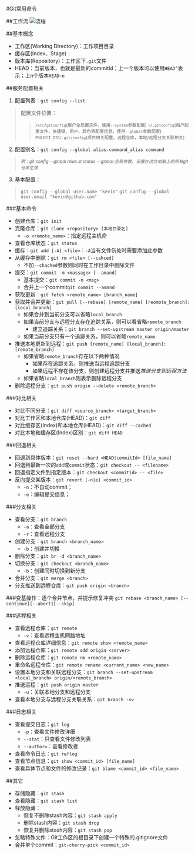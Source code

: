 #Git常用命令

##工作流
![流程](http://image.beekka.com/blog/2014/bg2014061202.jpg "流程")


##基本概念
+ 工作区(Working Directory)：工作项目目录
+ 缓存区(Index、Stage)：
+ 版本库(Repository)：工作区下`.git`文件
+ HEAD：当前版本，也就是最新的commitId；上一个版本可以使用`HEAD^`表示；上n个版本`HEAD~n`

##服务配置相关
1. 配置列表：`git config --list`
> 配置文件位置：
>> 	<small>`/etc/gitconfig`(用户全局置文件，使用`--system`参数配置)</small>
>> 	<small>`~/.gitconfig`(用户配置文件，快捷键、用户、颜色等配置信息，使用`--global`参数配置)</small>
>> 	<small>`PROJECT_DIR/.git/config`(项目相关配置，远程仓库，本地/远程分支关联相关)</small>
	
2. 配置别名：`git config --global alias.command_alias command`
> <small>*例：git config --global alias.st status*</small>
> <small>*--global:全局参数，设置在这台电脑上的所有git仓库生效*</small>

3. 基本配置：
> `git config --global user.name "kevin"`
> `git config --global user.email "kevin@github.com"`


###基本命令
- 创建仓库：`git init`
- 克隆仓库：`git clone <repository> [本地目录名]`
	+ `-o <remote_name>`：指定远程主机命
- 查看仓库状态：`git status`
- 缓存：`git add [-A] <file>`：`-A`当有文件伤处时需要添加此参数
- 从缓存中删除：`git rm <file> [--cahced]`
	+ 不加`--chached`参数则同时在工作目录中删除文件
- 提交：`git commit -m <massage> [--amand]`
	+ 基本提交：`git commit -m <msg>`
	+ 合并上一个commit`git commit --amand`
- 获取更新：`git fetch <remote_name> [branch_name]`
- 获取并合并更新：`git pull [--rebase] [remote_name] [reomote_branch]:[local_branch]`
	+ 如果合并到当前分支可以省略`local_branch`
	+ 如果当前分支与远程分支存在追踪关系，则可以看省略`remote_branch`
		* 建立追踪关系：`git branch --set-upstream master origin/master`
	+ 如果当前分支只有一个追踪关系，则可以省略`remote_name`
- 推送本地更新到远程：`git push [remote_name] [local_branch]:[remote_branch]`
	+ 如果省略`remote_branch`存在以下两种情况
		* 如果存在追踪关系，则推送当远程追踪分支
		* 如果远程不存在该分支，则创建远程分支并推送*推送分支到远程方法*
	+ 如果省略`local_branch`则表示删除远程分支
- 删除远程分支：`git push origin --delete <remote_branch>`


###对比相关
- 对比不同分支：`git diff <source_branch> <target_branch>`
- 对比工作区和本地仓库(HEAD)：`git diff`
- 对比缓存区(Index)和本地仓库(HEAD)：`git diff --cached`
- 对比本地和缓存区(Index)区别：`git diff HEAD`

###回退相关
- 回退到具体版本：`git reset --hard <HEAD|commitId> [file_name]`
- 回退到最新一次的`add`或`commit`状态：`git checkout -- <filename>`
- 回退指定文件到指定版本：`git checkout <commitid> -- <file>`
- 反向提交某版本：`git revert [-n|e] <commit_id>`
	+ `-n`：不自动commit；
	+ `-e`：编辑提交信息；


###分支相关
- 查看分支：`git branch`
	+ `-a`：查看全部分支
	+ `-r`：查看远程分支
- 创建分支：`git branch <branch_name>`
	+ `-b`：创建并切换
- 删除分支：`git br -d <branch_name>`
- 切换分支：`git checkout <branch_name>`
	+ `-b`：创建同时切换到新分支
- 合并分支：`git merge <branch>`
- 分支推送到远程仓库：`git push origin <branch>`

###变基操作：逐个合并节点，并提示修复冲突
`git rebase <branch_name> [--continue][--abort][--skip]`

###远程相关
- 查看远程仓库：`git remote`
	+ `-v`：查看远程主机网路地址
- 查看远程仓库详细信息：`git remote show <remote_name>`
- 添加远程仓库：`git remote add origin <server>`
- 删除远程仓库：`git remote rm <remote_name>`
- 重命名远程仓库：`git remote rename <current_name> <new_name>`
- 设置本地分支和关联远程分支：`git branch --set-upstream <local_branch> origin/<remote_branch>`
- 推送远程：`git push origin master`
	+ `-u`：关联本地分支和远程分支
- 查看本地分支与远程分支关联关系：`git branch -vv`

###日志相关
- 查看提交日志：`git log`
	+ `-p`：查看文件修改详细
	+ `--stat`：只查看文件修改列表
	+ `--author=`：查看修改者
- 查看命令日志：`git reflog`
- 查看节点信息：`git show <commit_id> [file_name]`
- 查看具体节点和文件的修改记录：`git blame <commit_id> <file_name>`


##其它
- 存储隐藏：`git stash`
- 查看隐藏：`git stash list`
- 释放隐藏：
	+ 恢复不删除stash内容：`git stash apply`
	+ 删除stash内容：`git stash drop`
	+ 恢复并删除stash内容：`git stash pop`
- 忽略特殊文件：Git工作区的根目录下创建一个特殊的.gitignore文件
- 合并单个commit：`git-cherry-pick <commit_id>`





















